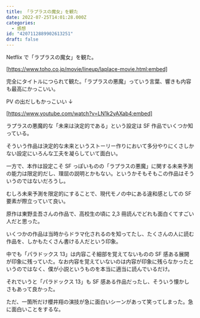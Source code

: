 ```yaml
---
title: 「ラプラスの魔女」を観た
date: 2022-07-25T14:01:28.000Z
categories:
  - 感想
id: "4207112889902613251"
draft: false
---
```


Netflix で「ラプラスの魔女」を観た。

<!-- more -->

[https://www.toho.co.jp/movie/lineup/laplace-movie.html:embed]

完全にタイトルにつられて観た。「ラプラスの悪魔」っていう言葉、響きも内容も最高にかっこいい。

PV の出だしもかっこいい ↓

[https://www.youtube.com/watch?v=LN1k2yAXab4:embed]

ラプラスの悪魔的な「未来は決定的である」という設定は SF 作品でいくつか知っている。

そういう作品は決定的な未来というストーリー作りにおいて多分やりにくさしかない設定にいろんな工夫を凝らしていて面白い。

一方で、本作は設定こそ SF っぽいものの「ラプラスの悪魔」に関する未来予測の能力は限定的だし、理屈の説明とかもない。というかそもそもこの作品はそういうのではないだろうし。

むしろ未来予測を限定的にすることで、現代モノの中にある違和感としての SF 要素が際立っていて良い。

原作は東野圭吾さんの作品で、高校生の頃に 2,3 冊読んでどれも面白くてすごい人だと思った。

いくつかの作品は当時からドラマ化されるのを知ってたし、たくさんの人に読む作品を、しかもたくさん書ける人だという印象。

中でも「パラドックス 13」は内容こそ細部を覚えてないものの SF 感ある展開が印象に残っていた。なお内容を覚えていないのは内容が印象に残らなかったというのではなく、僕が小説というものを本当に適当に読んでいるだけ。

それでいうと「パラドックス 13」も SF 感ある作品だったし、そういう懐かしさもあって良かった。

ただ、一箇所だけ櫻井翔の演技が急に面白いシーンがあって笑ってしまった。急に面白いことをするな。
